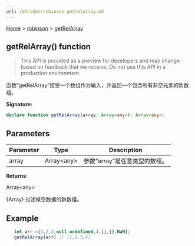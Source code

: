 ```yaml
---
url: /etc\doc/robinson.getrelarray.md
---
```

[Home](./index.md) > [robinson](./robinson.md) > [getRelArray](./robinson.getrelarray.md)

## getRelArray() function

> This API is provided as a preview for developers and may change based on feedback that we receive. Do not use this API in a production environment.

函数“getRelArray”接受一个数组作为输入，并返回一个包含所有非空元素的新数组。

**Signature:**

```typescript
declare function getRelArray(array: Array<any>): Array<any>;
```

## Parameters

|  Parameter | Type | Description |
|  --- | --- | --- |
|  array | Array\<any> | 参数“array”是任意类型的数组。 |

**Returns:**

Array\<any>

{Array} 过滤掉空数据的新数组。

## Example

```JavaScript
   let arr =[1,2,3,null,undefined,4,[],{},NaN];
   getRelArray(arr) // [1,2,3,4]
```
